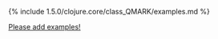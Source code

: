 {% include 1.5.0/clojure.core/class_QMARK/examples.md %}

[Please add examples!](https://github.com/arrdem/grimoire/edit/master/_includes/1.6.0/clojure.core/class_QMARK/examples.md)
